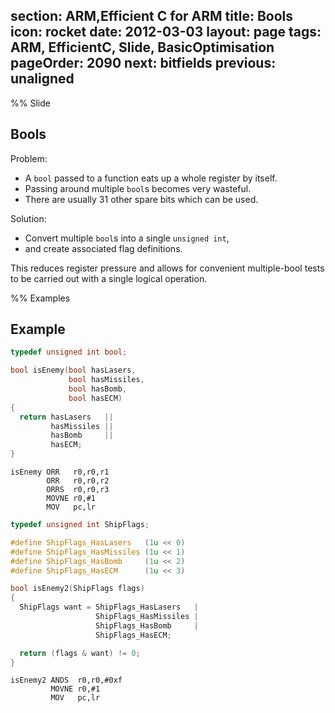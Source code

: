 section: ARM,Efficient C for ARM
title: Bools
icon: rocket
date: 2012-03-03
layout: page
tags: ARM, EfficientC, Slide, BasicOptimisation
pageOrder: 2090
next: bitfields
previous: unaligned
----

%% Slide

## Bools

Problem:

* A `bool` passed to a function eats up a whole register by itself.
* Passing around multiple `bool`s becomes very wasteful.
* There are usually 31 other spare bits which can be used.

Solution:

* Convert multiple `bool`s into a single `unsigned int`,
* and create associated flag definitions.

This reduces register pressure and allows for convenient multiple-bool tests to
be carried out with a single logical operation.

%% Examples

## Example
``` c
typedef unsigned int bool;

bool isEnemy(bool hasLasers,
             bool hasMissiles,
             bool hasBomb,
             bool hasECM)
{
  return hasLasers   ||
         hasMissiles ||
         hasBomb     ||
         hasECM;
}
```

``` arm
isEnemy ORR   r0,r0,r1
        ORR   r0,r0,r2
        ORRS  r0,r0,r3
        MOVNE r0,#1
        MOV   pc,lr
```

``` c
typedef unsigned int ShipFlags;

#define ShipFlags_HasLasers   (1u << 0)
#define ShipFlags_HasMissiles (1u << 1)
#define ShipFlags_HasBomb     (1u << 2)
#define ShipFlags_HasECM      (1u << 3)

bool isEnemy2(ShipFlags flags)
{
  ShipFlags want = ShipFlags_HasLasers   |
                   ShipFlags_HasMissiles |
                   ShipFlags_HasBomb     |
                   ShipFlags_HasECM;

  return (flags & want) != 0;
}
```

``` arm
isEnemy2 ANDS  r0,r0,#0xf
         MOVNE r0,#1
         MOV   pc,lr
```
